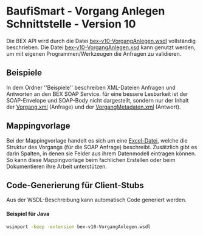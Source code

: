 

BaufiSmart - Vorgang Anlegen Schnittstelle - Version 10
=========================================================

Die BEX API wird durch die Datei [bex-v10-VorgangAnlegen.wsdl](bex-v10-VorgangAnlegen.wsdl)
vollständig beschrieben. Die Datei [bex-v10-VorgangAnlegen.xsd](bex-v10-VorgangAnlegen.xsd)
kann genutzt werden, um mit eigenen Programmen/Werkzeugen
die Anfragen zu validieren.


Beispiele
----------

In dem Ordner ''Beispiele'' beschreiben XML-Dateien Anfragen und Antworten
an den BEX SOAP Service. für eine bessere Lesbarkeit ist
der SOAP-Envelope und SOAP-Body nicht dargestellt,
sondern nur der Inhalt 
der [Vorgang.xml](Beispiele/bex-v10-Vorgang.xml) (Anfrage)
und der [VorgangMetadaten.xml](Beispiele/bex-v10-VorgangMetadaten.xml) (Antwort).


Mappingvorlage
---------------

Bei der Mappingvorlage handelt es sich um eine [Excel-Datei](Mappingvorlage/bex-v10-VorgangAnlegen-Vorgang_MappingVorlage.xlsx),
welche die Struktur des Vorgangs (für die SOAP Anfrage) beschreibt.
Zusätzlich gibt es darin Spalten, in denen sie Felder aus ihrem Datenmodell
eintragen können. So kann diese Mappingvorlage beim fachlichen Erstellen
oder beim Dokumentieren ihre Arbeit unterstützen.


Code-Generierung für Client-Stubs
----------------------------------

Aus der WSDL-Beschreibung kann automatisch Code generiert werden.

#### Beispiel für Java

````bash
wsimport -keep -extension bex-v10-VorgangAnlegen.wsdl
````

